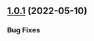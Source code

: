 ## [1.0.1](https://github.com/unbxd/react-search-JS-SDK/compare/v1.2.2...v1.2.3) (2022-05-10)


### Bug Fixes